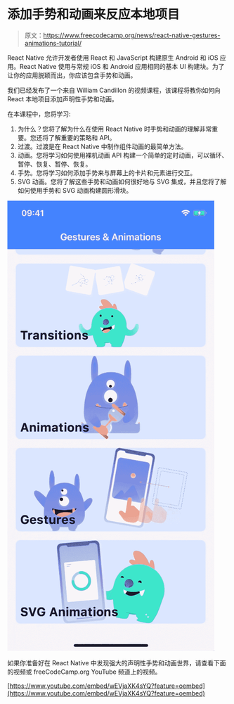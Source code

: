 # 添加手势和动画来反应本地项目

> 原文：<https://www.freecodecamp.org/news/react-native-gestures-animations-tutorial/>

React Native 允许开发者使用 React 和 JavaScript 构建原生 Android 和 iOS 应用。React Native 使用与常规 iOS 和 Android 应用相同的基本 UI 构建块。为了让你的应用脱颖而出，你应该包含手势和动画。

我们已经发布了一个来自 William Candillon 的视频课程，该课程将教你如何向 React 本地项目添加声明性手势和动画。

在本课程中，您将学习:

1.  为什么？您将了解为什么在使用 React Native 时手势和动画的理解非常重要。您还将了解重要的策略和 API。
2.  过渡。过渡是在 React Native 中制作组件动画的最简单方法。
3.  动画。您将学习如何使用裸机动画 API 构建一个简单的定时动画，可以循环、暂停、恢复、暂停、恢复。
4.  手势。您将学习如何添加手势来与屏幕上的卡片和元素进行交互。
5.  SVG 动画。您将了解这些手势和动画如何很好地与 SVG 集成，并且您将了解如何使用手势和 SVG 动画构建圆形滑块。

![image-10](img/91e613ca1f221679ce684aac5ad30647.png)

如果你准备好在 React Native 中发现强大的声明性手势和动画世界，请查看下面的视频或 freeCodeCamp.org YouTube 频道上的视频。

[https://www.youtube.com/embed/wEVjaXK4sYQ?feature=oembed](https://www.youtube.com/embed/wEVjaXK4sYQ?feature=oembed)